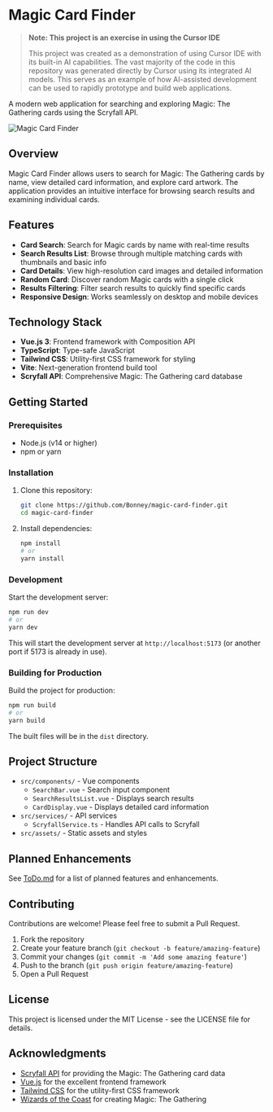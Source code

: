 # Magic Card Finder

> **Note: This project is an exercise in using the Cursor IDE**
> 
> This project was created as a demonstration of using Cursor IDE with its built-in AI capabilities. The vast majority of the code in this repository was generated directly by Cursor using its integrated AI models. This serves as an example of how AI-assisted development can be used to rapidly prototype and build web applications.

A modern web application for searching and exploring Magic: The Gathering cards using the Scryfall API.

![Magic Card Finder](https://raw.githubusercontent.com/Bonney/magic-card-finder/main/public/screenshot.png)

## Overview

Magic Card Finder allows users to search for Magic: The Gathering cards by name, view detailed card information, and explore card artwork. The application provides an intuitive interface for browsing search results and examining individual cards.

## Features

- **Card Search**: Search for Magic cards by name with real-time results
- **Search Results List**: Browse through multiple matching cards with thumbnails and basic info
- **Card Details**: View high-resolution card images and detailed information
- **Random Card**: Discover random Magic cards with a single click
- **Results Filtering**: Filter search results to quickly find specific cards
- **Responsive Design**: Works seamlessly on desktop and mobile devices

## Technology Stack

- **Vue.js 3**: Frontend framework with Composition API
- **TypeScript**: Type-safe JavaScript
- **Tailwind CSS**: Utility-first CSS framework for styling
- **Vite**: Next-generation frontend build tool
- **Scryfall API**: Comprehensive Magic: The Gathering card database

## Getting Started

### Prerequisites

- Node.js (v14 or higher)
- npm or yarn

### Installation

1. Clone this repository:
   ```bash
   git clone https://github.com/Bonney/magic-card-finder.git
   cd magic-card-finder
   ```

2. Install dependencies:
   ```bash
   npm install
   # or
   yarn install
   ```

### Development

Start the development server:

```bash
npm run dev
# or
yarn dev
```

This will start the development server at `http://localhost:5173` (or another port if 5173 is already in use).

### Building for Production

Build the project for production:

```bash
npm run build
# or
yarn build
```

The built files will be in the `dist` directory.

## Project Structure

- `src/components/` - Vue components
  - `SearchBar.vue` - Search input component
  - `SearchResultsList.vue` - Displays search results
  - `CardDisplay.vue` - Displays detailed card information
- `src/services/` - API services
  - `ScryfallService.ts` - Handles API calls to Scryfall
- `src/assets/` - Static assets and styles

## Planned Enhancements

See [ToDo.md](./ToDo.md) for a list of planned features and enhancements.

## Contributing

Contributions are welcome! Please feel free to submit a Pull Request.

1. Fork the repository
2. Create your feature branch (`git checkout -b feature/amazing-feature`)
3. Commit your changes (`git commit -m 'Add some amazing feature'`)
4. Push to the branch (`git push origin feature/amazing-feature`)
5. Open a Pull Request

## License

This project is licensed under the MIT License - see the LICENSE file for details.

## Acknowledgments

- [Scryfall API](https://scryfall.com/docs/api) for providing the Magic: The Gathering card data
- [Vue.js](https://vuejs.org/) for the excellent frontend framework
- [Tailwind CSS](https://tailwindcss.com/) for the utility-first CSS framework
- [Wizards of the Coast](https://company.wizards.com/) for creating Magic: The Gathering
